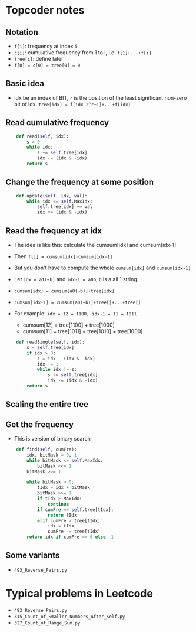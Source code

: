 
# Topcoder notes

## Notation

* `f[i]`: frequency at index `i`
* `c[i]`: cumulative frequency from 1 to i, i.e. `f[1]+...+f[i]`
* `tree[i]`: define later
* `f[0] = c[0] = tree[0] = 0`

## Basic idea

* idx be an index of BIT, `r` is the position of the least significant
  non-zero bit of idx. `tree[idx] = f[idx-2^r+1]+...+f[idx]`

## Read cumulative frequency

```python
    def read(self, idx):
        s = 0
        while idx:
            s += self.tree[idx]
            idx -= (idx & -idx)
        return s
```

## Change the frequency at some position

```python
    def update(self, idx, val):
        while idx <= self.MaxIdx:
            self.tree[idx] += val
            idx += (idx & -idx)
```

## Read the frequency at idx

* The idea is like this: calculate the cumsum[idx] and cumsum[idx-1]
* Then `f[i] = cumsum[idx]-cumsum[idx-1]`
* But you don't have to compute the whole `cumsum[idx]` and `cumsum[idx-1]`
* Let `idx = a1(~b)` and `idx-1 = a0b`, `b` is a all 1 string.
* `cumsum[idx] = cumsum[a0(~b)]+tree[idx]`
* `cumsum[idx-1] = cumsum[a0(~b)]+tree[]+...+tree[]`

* For example: `idx = 12 = 1100, idx-1 = 11 = 1011`
    * cumsum[12] = tree[1100] + tree[1000]
    * cumsum[11] = tree[1011] + tree[1010] + tree[1000]

```python
    def readSingle(self, idx):
        s = self.tree[idx]
        if idx > 0:
            z = idx - (idx & -idx)
            idx -= 1
            while idx != z:
                s -= self.tree[idx]
                idx -= (idx & -idx)
        return s
```

## Scaling the entire tree 

## Get the frequency

* This is version of binary search

```python
    def find(self, cumFre):
        idx, bitMask = 0, 1
        while bitMask <= self.MaxIdx:
            bitMask <<= 1
        bitMask >>= 1

        while bitMask > 0:
            tIdx = idx + bitMask
            bitMask >>= 1
            if tIdx > MaxIdx:
                continue
            if cumFre == self.tree[tIdx]:
                return tIdx
            elif cumFre > tree[tIdx]:
                idx = tIdx
                cumFre -= tree[tIdx]
        return idx if cumFre == 0 else -1
```

## Some variants

* `493_Reverse_Pairs.py`

# Typical problems in Leetcode

* `493_Reverse_Pairs.py`
* `315_Count_of_Smaller_Numbers_After_Self.py`
* `327_Count_of_Range_Sum.py`

